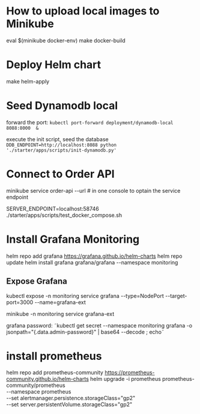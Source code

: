 # How to upload local images to Minikube 

eval $(minikube docker-env)
make docker-build 

# Deploy Helm chart 

make helm-apply


# Seed Dynamodb local

forward the port:
`kubectl port-forward deployment/dynamodb-local  8088:8000  &`

execute the init script, seed the database
`DDB_ENDPOINT=http://localhost:8088 python './starter/apps/scripts/init-dynamodb.py'`


# Connect to Order API

minikube service order-api --url # in one console to optain the service endpoint 

SERVER_ENDPOINT=localhost:58746 ./starter/apps/scripts/test_docker_compose.sh

# Install Grafana Monitoring 

helm repo add grafana https://grafana.github.io/helm-charts
helm repo update
helm install grafana grafana/grafana --namespace monitoring
## Expose Grafana
kubectl expose -n monitoring service grafana --type=NodePort --target-port=3000 --name=grafana-ext

minikube -n monitoring service grafana-ext

grafana password: ˜kubectl get secret --namespace monitoring grafana -o jsonpath="{.data.admin-password}" | base64 --decode ; echo˜

# install prometheus 
helm repo add prometheus-community https://prometheus-community.github.io/helm-charts
helm upgrade -i prometheus prometheus-community/prometheus \
    --namespace prometheus \
    --set alertmanager.persistence.storageClass="gp2" \
    --set server.persistentVolume.storageClass="gp2"

